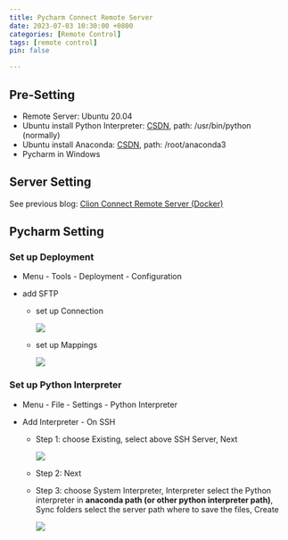 ```yaml
---
title: Pycharm Connect Remote Server
date: 2023-07-03 10:30:00 +0800
categories: [Remote Control]
tags: [remote control]
pin: false

---
```


## Pre-Setting

- Remote Server: Ubuntu 20.04
- Ubuntu install Python Interpreter: [CSDN](https://blog.csdn.net/qq_63038961/article/details/129748586), path: /usr/bin/python (normally)
- Ubuntu install Anaconda: [CSDN](https://blog.csdn.net/weixin_40964777/article/details/126308001), path: /root/anaconda3
- Pycharm in Windows



## Server Setting

See previous blog: [Clion Connect Remote Server (Docker)](../Clion_Remote_Server/)



## Pycharm Setting

### Set up Deployment

- Menu - Tools - Deployment - Configuration

- add SFTP

  - set up Connection

    ![](https://cdn.jsdelivr.net/gh/Country-If/Typora-images/img/202307031045874.png)

  - set up Mappings

    ![](https://cdn.jsdelivr.net/gh/Country-If/Typora-images/img/202307031047183.png)

### Set up Python Interpreter

- Menu - File - Settings - Python Interpreter

- Add Interpreter - On SSH

  - Step 1: choose Existing, select above SSH Server, Next

    ![](https://cdn.jsdelivr.net/gh/Country-If/Typora-images/img/202307031051452.png)

  - Step 2: Next

  - Step 3: choose System Interpreter, Interpreter select the Python interpreter in **anaconda path (or other python interpreter path)**, Sync folders select the server path where to save the files, Create

    ![](https://cdn.jsdelivr.net/gh/Country-If/Typora-images/img/202307031055305.png)